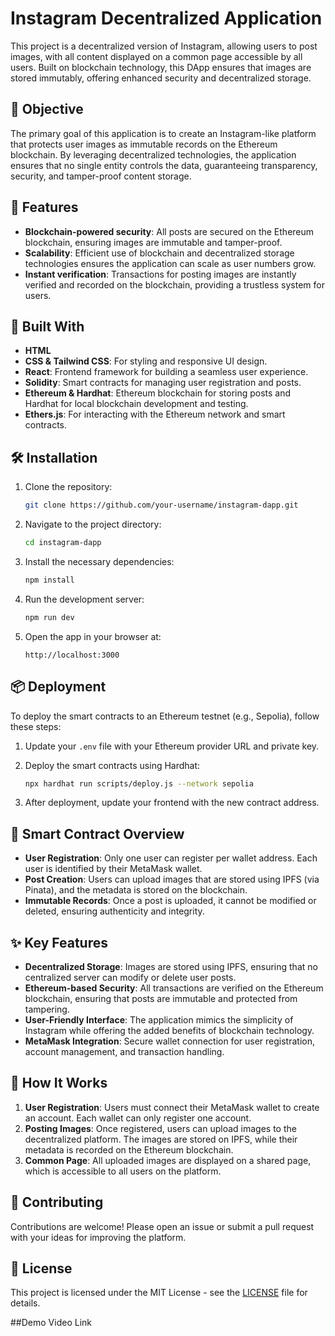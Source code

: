 # Instagram Decentralized Application

This project is a decentralized version of Instagram, allowing users to post images, with all content displayed on a common page accessible by all users. Built on blockchain technology, this DApp ensures that images are stored immutably, offering enhanced security and decentralized storage.

## 📜 Objective

The primary goal of this application is to create an Instagram-like platform that protects user images as immutable records on the Ethereum blockchain. By leveraging decentralized technologies, the application ensures that no single entity controls the data, guaranteeing transparency, security, and tamper-proof content storage.

## 🚀 Features

- **Blockchain-powered security**: All posts are secured on the Ethereum blockchain, ensuring images are immutable and tamper-proof.
- **Scalability**: Efficient use of blockchain and decentralized storage technologies ensures the application can scale as user numbers grow.
- **Instant verification**: Transactions for posting images are instantly verified and recorded on the blockchain, providing a trustless system for users.

## 🔧 Built With

- **HTML**
- **CSS & Tailwind CSS**: For styling and responsive UI design.
- **React**: Frontend framework for building a seamless user experience.
- **Solidity**: Smart contracts for managing user registration and posts.
- **Ethereum & Hardhat**: Ethereum blockchain for storing posts and Hardhat for local blockchain development and testing.
- **Ethers.js**: For interacting with the Ethereum network and smart contracts.

## 🛠️ Installation

1. Clone the repository:
   ```bash
   git clone https://github.com/your-username/instagram-dapp.git
   ```

2. Navigate to the project directory:
   ```bash
   cd instagram-dapp
   ```

3. Install the necessary dependencies:
   ```bash
   npm install
   ```

4. Run the development server:
   ```bash
   npm run dev
   ```

5. Open the app in your browser at:
   ```
   http://localhost:3000
   ```

## 📦 Deployment

To deploy the smart contracts to an Ethereum testnet (e.g., Sepolia), follow these steps:

1. Update your `.env` file with your Ethereum provider URL and private key.
2. Deploy the smart contracts using Hardhat:
   ```bash
   npx hardhat run scripts/deploy.js --network sepolia
   ```

3. After deployment, update your frontend with the new contract address.

## 📝 Smart Contract Overview

- **User Registration**: Only one user can register per wallet address. Each user is identified by their MetaMask wallet.
- **Post Creation**: Users can upload images that are stored using IPFS (via Pinata), and the metadata is stored on the blockchain.
- **Immutable Records**: Once a post is uploaded, it cannot be modified or deleted, ensuring authenticity and integrity.

## ✨ Key Features

- **Decentralized Storage**: Images are stored using IPFS, ensuring that no centralized server can modify or delete user posts.
- **Ethereum-based Security**: All transactions are verified on the Ethereum blockchain, ensuring that posts are immutable and protected from tampering.
- **User-Friendly Interface**: The application mimics the simplicity of Instagram while offering the added benefits of blockchain technology.
- **MetaMask Integration**: Secure wallet connection for user registration, account management, and transaction handling.

## 📖 How It Works

1. **User Registration**: Users must connect their MetaMask wallet to create an account. Each wallet can only register one account.
2. **Posting Images**: Once registered, users can upload images to the decentralized platform. The images are stored on IPFS, while their metadata is recorded on the Ethereum blockchain.
3. **Common Page**: All uploaded images are displayed on a shared page, which is accessible to all users on the platform.

## 🤝 Contributing

Contributions are welcome! Please open an issue or submit a pull request with your ideas for improving the platform.

## 📜 License

This project is licensed under the MIT License - see the [LICENSE](LICENSE) file for details.

##Demo Video Link



